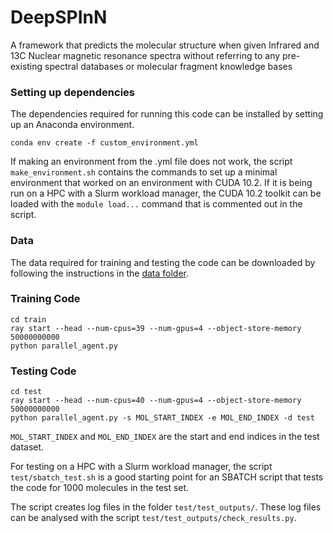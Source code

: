 # DeepSPInN
A framework that predicts the molecular structure when given Infrared and 13C Nuclear magnetic resonance spectra without referring to any pre-existing spectral databases or molecular fragment knowledge bases

### Setting up dependencies

The dependencies required for running this code can be installed by setting up an Anaconda environment.

```
conda env create -f custom_environment.yml
```

If making an environment from the .yml file does not work, the script `make_environment.sh` contains the commands to set up a minimal environment that worked on an environment with CUDA 10.2. If it is being run on a HPC with a Slurm workload manager, the CUDA 10.2 toolkit can be loaded with the `module load...` command that is commented out in the script.

### Data

The data required for training and testing the code can be downloaded by following the instructions in the [data folder](data/README.md).

### Training Code

```
cd train
ray start --head --num-cpus=39 --num-gpus=4 --object-store-memory 50000000000
python parallel_agent.py
```

### Testing Code

```
cd test
ray start --head --num-cpus=40 --num-gpus=4 --object-store-memory 50000000000 
python parallel_agent.py -s MOL_START_INDEX -e MOL_END_INDEX -d test
```

`MOL_START_INDEX` and `MOL_END_INDEX` are the start and end indices in the test dataset.

For testing on a HPC with a Slurm workload manager, the script `test/sbatch_test.sh` is a good starting point for an SBATCH script that tests the code for 1000 molecules in the test set. 

The script creates log files in the folder `test/test_outputs/`. These log files can be analysed with the script `test/test_outputs/check_results.py`.
